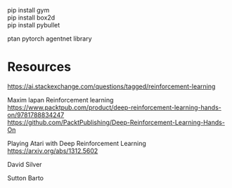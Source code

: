 
pip install gym  
pip install box2d  
pip install pybullet  

ptan pytorch agentnet library


# Resources

https://ai.stackexchange.com/questions/tagged/reinforcement-learning

Maxim lapan Reinforcement learning  
https://www.packtpub.com/product/deep-reinforcement-learning-hands-on/9781788834247  
https://github.com/PacktPublishing/Deep-Reinforcement-Learning-Hands-On  

Playing Atari with Deep Reinforcement Learning https://arxiv.org/abs/1312.5602

David Silver

Sutton Barto

